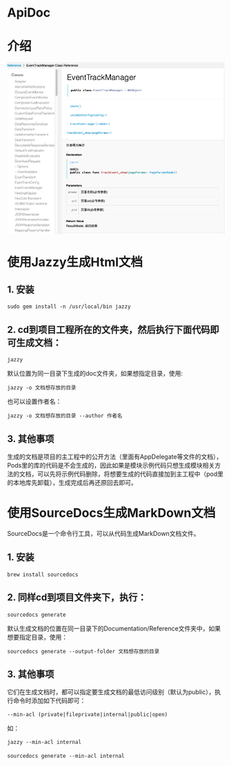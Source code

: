 # ApiDoc

# 介绍

![使用Jazzy生成Html文档](%E6%88%AA%E5%B1%8F2022-04-24%20%E4%B8%8B%E5%8D%883.13.15.png)
# 使用Jazzy生成Html文档

## 1.  安装

```
sudo gem install -n /usr/local/bin jazzy
```

## 2.  cd到项目工程所在的文件夹，然后执行下面代码即可生成文档：

```
jazzy
```
默认位置为同一目录下生成的doc文件夹，如果想指定目录，使用:

```
jazzy -o 文档想存放的目录
```
也可以设置作者名：

```
jazzy -o 文档想存放的目录 --author 作者名
```

## 3. 其他事项
生成的文档是项目的主工程中的公开方法（里面有AppDelegate等文件的文档），Pods里的库的代码是不会生成的，因此如果是模块示例代码只想生成模块相关方法的文档，可以先将示例代码删除，将想要生成的代码直接加到主工程中（pod里的本地库先卸载），生成完成后再还原回去即可。


# 使用SourceDocs生成MarkDown文档
SourceDocs是一个命令行工具，可以从代码生成MarkDown文档文件。
## 1.  安装

```
brew install sourcedocs
```

## 2. 同样cd到项目文件夹下，执行：

```
sourcedocs generate
```
默认生成文档的位置在同一目录下的Documentation/Reference文件夹中，如果想要指定目录，使用：

```
sourcedocs generate --output-folder 文档想存放的目录
```

## 3.  其他事项

它们在生成文档时，都可以指定要生成文档的最低访问级别（默认为public），执行命令时添加如下代码即可：

```
--min-acl (private|fileprivate|internal|public|open)

```

如：

```
jazzy --min-acl internal

sourcedocs generate --min-acl internal
```

